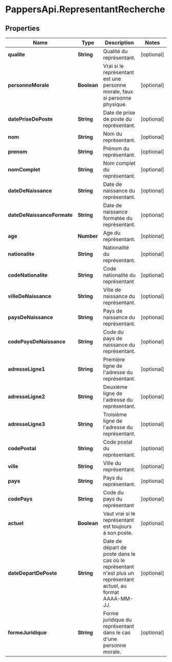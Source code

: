 # PappersApi.RepresentantRecherche

## Properties

Name | Type | Description | Notes
------------ | ------------- | ------------- | -------------
**qualite** | **String** | Qualité du représentant. | [optional] 
**personneMorale** | **Boolean** | Vrai si le représentant est une personne morale, faux si personne physique. | [optional] 
**datePriseDePoste** | **String** | Date de prise de poste du représentant. | [optional] 
**nom** | **String** | Nom du représentant. | [optional] 
**prenom** | **String** | Prénom du représentant. | [optional] 
**nomComplet** | **String** | Nom complet du représentant. | [optional] 
**dateDeNaissance** | **String** | Date de naissance du représentant. | [optional] 
**dateDeNaissanceFormate** | **String** | Date de naissance formatée du représentant. | [optional] 
**age** | **Number** | Age du représentant. | [optional] 
**nationalite** | **String** | Nationalité du représentant. | [optional] 
**codeNationalite** | **String** | Code nationalité du représentant | [optional] 
**villeDeNaissance** | **String** | Ville de naissance du représentant. | [optional] 
**paysDeNaissance** | **String** | Pays de naissance du représentant. | [optional] 
**codePaysDeNaissance** | **String** | Code du pays de naissance du représentant. | [optional] 
**adresseLigne1** | **String** | Première ligne de l&#39;adresse du représentant. | [optional] 
**adresseLigne2** | **String** | Deuxième ligne de l&#39;adresse du représentant. | [optional] 
**adresseLigne3** | **String** | Troisième ligne de l&#39;adresse du représentant. | [optional] 
**codePostal** | **String** | Code postal du représentant. | [optional] 
**ville** | **String** | Ville du représentant. | [optional] 
**pays** | **String** | Pays du représentant. | [optional] 
**codePays** | **String** | Code du pays du représentant | [optional] 
**actuel** | **Boolean** | Vaut vrai si le représentant est toujours à son poste. | [optional] 
**dateDepartDePoste** | **String** | Date de départ de poste dans le cas où le représentant n&#39;est plus un représentant actuel, au format AAAA-MM-JJ. | [optional] 
**formeJuridique** | **String** | Forme juridique du représentant dans le cas d&#39;une personne morale. | [optional] 


